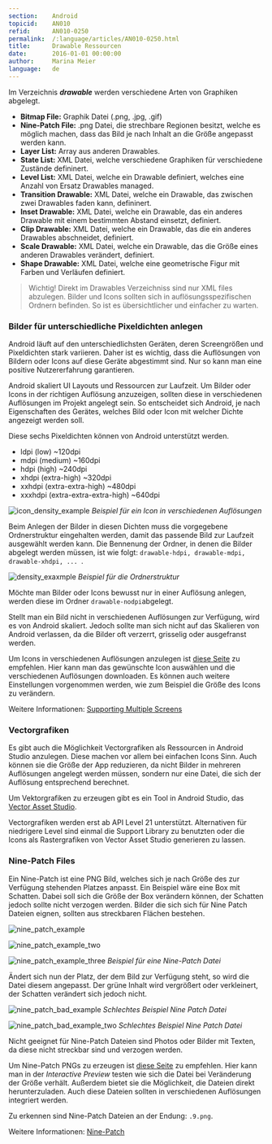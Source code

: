 ```yaml
---
section:    Android
topicid:    AN010
refid:      AN010-0250
permalink:  /:language/articles/AN010-0250.html
title:      Drawable Ressourcen
date:       2016-01-01 00:00:00
author:     Marina Meier
language:   de
---
```


Im Verzeichnis ***drawable*** werden verschiedene Arten von Graphiken abgelegt.

* **Bitmap File:** Graphik Datei (.png, .jpg, .gif)
* **Nine-Patch File:** .png Datei, die strechbare Regionen besitzt, welche es möglich
machen, dass das Bild je nach Inhalt an die Größe angepasst werden kann.
* **Layer List:** Array aus anderen Drawables.
* **State List:** XML Datei, welche verschiedene Graphiken für verschiedene Zustände defininert.
* **Level List:** XML Datei, welche ein Drawable definiert, welches eine Anzahl von Ersatz Drawables managed.
* **Transition Drawable:** XML Datei, welche ein Drawable, das zwischen zwei Drawables faden kann, defininert.
* **Inset Drawable:** XML Datei, welche ein Drawable, das ein anderes Drawable mit einem bestimmten Abstand einsetzt,
definiert.
* **Clip Drawable:** XML Datei, welche ein Drawable, das die ein anderes Drawables abschneidet, definiert.
* **Scale Drawable:** XML Datei, welche ein Drawable, das die Größe eines anderen Drawables verändert, definiert.
* **Shape Drawable:** XML Datei, welche eine geometrische Figur mit Farben und Verläufen definiert.

> Wichtig! Direkt im Drawables Verzeichniss sind nur XML files abzulegen. Bilder und Icons sollten sich in
auflösungsspezifischen Ordnern befinden. So ist es übersichtlicher und einfacher zu warten.

### Bilder für unterschiedliche Pixeldichten anlegen

Android läuft auf den unterschiedlichsten Geräten, deren Screengrößen und Pixeldichten stark variieren. Daher ist es
wichtig, dass die Auflösungen von Bildern oder Icons auf diese Geräte abgestimmt sind. Nur so kann man eine positive
Nutzererfahrung garantieren.

Android skaliert UI Layouts und Ressourcen zur Laufzeit. Um Bilder oder Icons in der richtigen Auflösung anzuzeigen,
sollten diese in verschiedenen Auflösungen im Projekt angelegt sein. So entscheidet sich Android, je nach Eigenschaften
des Gerätes, welches Bild oder Icon mit welcher Dichte angezeigt werden soll.

Diese sechs Pixeldichten können von Android unterstützt werden.

* ldpi (low) ~120dpi
* mdpi (medium) ~160dpi
* hdpi (high) ~240dpi
* xhdpi (extra-high) ~320dpi
* xxhdpi (extra-extra-high) ~480dpi
* xxxhdpi (extra-extra-extra-high) ~640dpi

![icon_density_example](../../../BestPractices/public/images/AN010/0250/icon_density_example.png)
*Beispiel für ein Icon in verschiedenen Auflösungen*

Beim Anlegen der Bilder in diesen Dichten muss die vorgegebene Ordnerstruktur eingehalten werden, damit das passende
Bild zur Laufzeit ausgewählt werden kann. Die Bennenung der Ordner, in denen die Bilder abgelegt werden müssen, ist wie
folgt: `drawable-hdpi, drawable-mdpi, drawable-xhdpi, ... `.

![density_exaxmple](../../../BestPractices/public/images/AN010/0250/density_example.png)
*Beispiel für die Ordnerstruktur*

Möchte man Bilder oder Icons bewusst nur in einer Auflösung anlegen, werden diese im Ordner `drawable-nodpi`abgelegt.

Stellt man ein Bild nicht in verschiedenen Auflösungen zur Verfügung, wird es von Android skaliert. Jedoch sollte man
sich nicht auf das Skalieren von Android verlassen, da die Bilder oft verzerrt, grisselig oder ausgefranst werden.

Um Icons in verschiedenen Auflösungen anzulegen ist [diese
Seite](https://romannurik.github.io/AndroidAssetStudio/icons-generic.html#source.space.trim=1&source.space.pad=0&size=99&padding=0&color=33b5e5%2C0&name=ic_dsc_6895)
zu empfehlen. Hier kann man das gewünschte Icon auswählen und die verschiedenen Auflösungen downloaden. Es können auch
weitere Einstellungen vorgenommen werden, wie zum Beispiel die Größe des Icons zu verändern.

Weitere Informationen: [Supporting Multiple
Screens](http://developer.android.com/guide/practices/screens_support.html#xxxhdpi-note)

### Vectorgrafiken

Es gibt auch die Möglichkeit Vectorgrafiken als Ressourcen in Android Studio anzulegen. Diese machen vor allem bei
einfachen Icons Sinn. Auch können sie die Größe der App reduzieren, da nicht Bilder in mehreren Auflösungen angelegt
werden müssen, sondern nur eine Datei, die sich der Auflösung entsprechend berechnet.

Um Vektorgrafiken zu erzeugen gibt es ein Tool in Android Studio, das [Vector Asset
Studio](http://developer.android.com/tools/help/vector-asset-studio.html).

Vectorgrafiken werden erst ab API Level 21 unterstützt. Alternativen für niedrigere Level sind einmal die Support
Library zu benutzten oder die Icons als Rastergrafiken von Vector Asset Studio generieren zu lassen.


### Nine-Patch Files

Ein Nine-Patch ist eine PNG Bild, welches sich je nach Größe des zur Verfügung stehenden Platzes anpasst. Ein Beispiel
wäre eine Box mit Schatten. Dabei soll sich die Größe der Box verändern können, der Schatten jedoch sollte nicht
verzogen werden. Bilder die sich sich für Nine Patch Dateien eignen, sollten aus streckbaren Flächen bestehen.

![nine_patch_example](../../../BestPractices/public/images/AN010/0250/nine_patch_example.png)

![nine_patch_example_two](../../../BestPractices/public/images/AN010/0250/nine_patch_example_two.png)

![nine_patch_example_three](../../../BestPractices/public/images/AN010/0250/nine_patch_example_three.png)
*Beispiel für eine Nine-Patch Datei*

Ändert sich nun der Platz, der dem Bild zur Verfügung steht, so wird die Datei diesem angepasst. Der grüne Inhalt wird
vergrößert oder verkleinert, der Schatten verändert sich jedoch nicht.

![nine_patch_bad_example](../../../BestPractices/public/images/AN010/0250/nine_patch_bad_example.png)
*Schlechtes Beispiel Nine Patch Datei*

![nine_patch_bad_example_two](../../../BestPractices/public/images/AN010/0250/nine_patch_bad_example_two.png)
*Schlechtes Beispiel Nine Patch Datei*

Nicht geeignet für Nine-Patch Dateien sind Photos oder Bilder mit Texten, da diese nicht streckbar sind und verzogen
werden.

Um Nine-Patch PNGs zu erzeugen ist [diese Seite](https://romannurik.github.io/AndroidAssetStudio/nine-patches.html) zu
empfehlen. Hier kann man in der *Interactive Preview* testen wie sich die Datei bei Veränderung der Größe verhält.
Außerdem bietet sie die Möglichkeit, die Dateien direkt herunterzuladen. Auch diese Dateien sollten in verschiedenen
Auflösungen integriert werden.

Zu erkennen sind Nine-Patch Dateien an der Endung: `.9.png`.

Weitere Informationen:
[Nine-Patch](http://developer.android.com/guide/topics/resources/drawable-resource.html#NinePatch)
